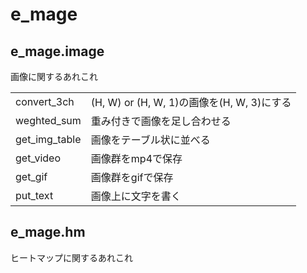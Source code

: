 # e_mage
## e_mage.image
画像に関するあれこれ

|||
|---|---|
|convert_3ch|(H, W) or (H, W, 1)の画像を(H, W, 3)にする|
|weghted_sum|重み付きで画像を足し合わせる|
|get_img_table|画像をテーブル状に並べる|
|get_video|画像群をmp4で保存|
|get_gif|画像群をgifで保存|
|put_text|画像上に文字を書く|

## e_mage.hm
ヒートマップに関するあれこれ